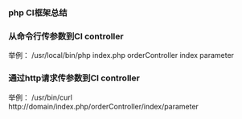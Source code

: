 ### php CI框架总结

### 从命令行传参数到CI controller
举例：
/usr/local/bin/php index.php orderController index parameter

### 通过http请求传参数到CI controller
举例：
/usr/bin/curl http://domain/index.php/orderController/index/parameter
